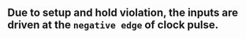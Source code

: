 ## Due to setup and hold violation, the inputs are driven at the ``negative edge`` of clock pulse.




